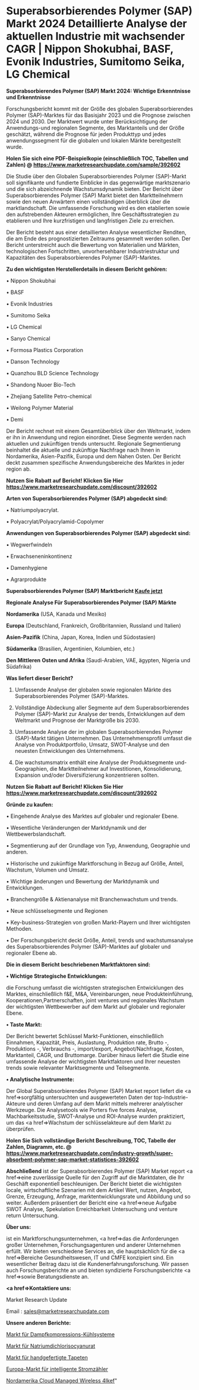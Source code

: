 # Superabsorbierendes Polymer (SAP) Markt 2024 Detaillierte Analyse der aktuellen Industrie mit wachsender CAGR | Nippon Shokubhai, BASF, Evonik Industries, Sumitomo Seika, LG Chemical

<strong>Superabsorbierendes Polymer (SAP) Markt 2024: Wichtige Erkenntnisse und Erkenntnisse</strong>

Forschungsbericht kommt mit der Größe des globalen Superabsorbierendes Polymer (SAP)-Marktes für das Basisjahr 2023 und die Prognose zwischen 2024 und 2030. Der Marktwert wurde unter Berücksichtigung der Anwendungs-und regionalen Segmente, des Marktanteils und der Größe geschätzt, während die Prognose für jeden Produkttyp und jedes anwendungssegment für die globalen und lokalen Märkte bereitgestellt wurde.

<strong>Holen Sie sich eine PDF-Beispielkopie (einschließlich TOC, Tabellen und Zahlen) @
</strong><strong><a href=https://www.marketresearchupdate.com/sample/392602><strong>https://www.marketresearchupdate.com/sample/392602</u></font></a></strong></strong>

Die Studie über den Globalen Superabsorbierendes Polymer (SAP)-Markt soll signifikante und fundierte Einblicke in das gegenwärtige marktszenario und die sich abzeichnende Wachstumsdynamik bieten. Der Bericht über Superabsorbierendes Polymer (SAP) Markt bietet den Marktteilnehmern sowie den neuen Anwärtern einen vollständigen überblick über die marktlandschaft. Die umfassende Forschung wird es den etablierten sowie den aufstrebenden Akteuren ermöglichen, Ihre Geschäftsstrategien zu etablieren und Ihre kurzfristigen und langfristigen Ziele zu erreichen.

Der Bericht besteht aus einer detaillierten Analyse wesentlicher Renditen, die am Ende des prognostizierten Zeitraums gesammelt werden sollen. Der Bericht unterstreicht auch die Bewertung von Materialien und Märkten, technologischen Fortschritten, unvorhersehbarer Industriestruktur und Kapazitäten des Superabsorbierendes Polymer (SAP)-Marktes.

<strong>Zu den wichtigsten Herstellerdetails in diesem Bericht gehören:</strong>

• Nippon Shokubhai

• BASF

• Evonik Industries

• Sumitomo Seika

• LG Chemical

• Sanyo Chemical

• Formosa Plastics Corporation

• Danson Technology

• Quanzhou BLD Science Technology

• Shandong Nuoer Bio-Tech

• Zhejiang Satellite Petro-chemical

• Weilong Polymer Material

• Demi

Der Bericht rechnet mit einem Gesamtüberblick über den Weltmarkt, indem er ihn in Anwendung und region einordnet. Diese Segmente werden nach aktuellen und zukünftigen trends untersucht. Regionale Segmentierung beinhaltet die aktuelle und zukünftige Nachfrage nach Ihnen in Nordamerika, Asien-Pazifik, Europa und dem Nahen Osten. Der Bericht deckt zusammen spezifische Anwendungsbereiche des Marktes in jeder region ab.

<strong>Nutzen Sie Rabatt auf Bericht! Klicken Sie Hier
</strong><strong><a href=https://www.marketresearchupdate.com/discount/392602>https://www.marketresearchupdate.com/discount/392602</b></u></font></strong></a>

<strong>Arten von Superabsorbierendes Polymer (SAP) abgedeckt sind:</strong>

• Natriumpolyacrylat.

• Polyacrylat/Polyacrylamid-Copolymer

<strong>Anwendungen von Superabsorbierendes Polymer (SAP) abgedeckt sind:</strong>

• Wegwerfwindeln

• Erwachseneninkontinenz

• Damenhygiene

• Agrarprodukte

<strong>Superabsorbierendes Polymer (SAP) Marktbericht <a href=https://www.marketresearchupdate.com/buynow/392602>Kaufe jetzt</a></strong>

<strong>Regionale Analyse Für Superabsorbierendes Polymer (SAP) Märkte</strong>

<strong>Nordamerika</strong> (USA, Kanada und Mexiko)

<strong>Europa</strong> (Deutschland, Frankreich, Großbritannien, Russland und Italien)

<strong>Asien-Pazifik</strong> (China, Japan, Korea, Indien und Südostasien)

<strong>Südamerika</strong> (Brasilien, Argentinien, Kolumbien, etc.)

<strong>Den Mittleren</strong> <strong>Osten und Afrika</strong> (Saudi-Arabien, VAE, ägypten, Nigeria und Südafrika)

<strong>Was liefert dieser Bericht?</strong>

1. Umfassende Analyse der globalen sowie regionalen Märkte des Superabsorbierendes Polymer (SAP)-Marktes.

2. Vollständige Abdeckung aller Segmente auf dem Superabsorbierendes Polymer (SAP)-Markt zur Analyse der trends, Entwicklungen auf dem Weltmarkt und Prognose der Marktgröße bis 2030.

3. Umfassende Analyse der im globalen Superabsorbierendes Polymer (SAP)-Markt tätigen Unternehmen. Das Unternehmensprofil umfasst die Analyse von Produktportfolio, Umsatz, SWOT-Analyse und den neuesten Entwicklungen des Unternehmens.

4. Die wachstumsmatrix enthält eine Analyse der Produktsegmente und-Geographien, die Marktteilnehmer auf Investitionen, Konsolidierung, Expansion und/oder Diversifizierung konzentrieren sollten.

<strong>Nutzen Sie Rabatt auf Bericht! Klicken Sie Hier
</strong><strong><a href=https://www.marketresearchupdate.com/discount/392602>https://www.marketresearchupdate.com/discount/392602</b></u></font></strong></a>

<strong>Gründe zu kaufen:</strong>

• Eingehende Analyse des Marktes auf globaler und regionaler Ebene.

• Wesentliche Veränderungen der Marktdynamik und der Wettbewerbslandschaft.

• Segmentierung auf der Grundlage von Typ, Anwendung, Geographie und anderen.

• Historische und zukünftige Marktforschung in Bezug auf Größe, Anteil, Wachstum, Volumen und Umsatz.

• Wichtige änderungen und Bewertung der Marktdynamik und Entwicklungen.

• Branchengröße &amp; Aktienanalyse mit Branchenwachstum und trends.

• Neue schlüsselsegmente und Regionen

• Key-business-Strategien von großen Markt-Playern und Ihrer wichtigsten Methoden.

• Der Forschungsbericht deckt Größe, Anteil, trends und wachstumsanalyse des Superabsorbierendes Polymer (SAP)-Marktes auf globaler und regionaler Ebene ab.

<strong>Die in diesem Bericht beschriebenen Marktfaktoren sind:</strong>

<strong>• Wichtige Strategische Entwicklungen:</strong>

die Forschung umfasst die wichtigsten strategischen Entwicklungen des Marktes, einschließlich f&amp;E, M&amp;A, Vereinbarungen, neue Produkteinführung, Kooperationen,Partnerschaften, joint ventures und regionales Wachstum der wichtigsten Wettbewerber auf dem Markt auf globaler und regionaler Ebene.

<strong>• Taste Markt:</strong>

Der Bericht bewertet Schlüssel Markt-Funktionen, einschließlich Einnahmen, Kapazität, Preis, Auslastung, Produktion rate, Brutto -, Produktions -, Verbrauchs -, import/export, Angebot/Nachfrage, Kosten, Marktanteil, CAGR, und Bruttomarge. Darüber hinaus liefert die Studie eine umfassende Analyse der wichtigsten Marktfaktoren und Ihrer neuesten trends sowie relevanter Marktsegmente und Teilsegmente.

<strong>• Analytische Instrumente:</strong>

Der Global Superabsorbierendes Polymer (SAP) Market report liefert die <a href=>sorgf</a>ältig untersuchten und ausgewerteten Daten der top-Industrie-Akteure und deren Umfang auf dem Markt mittels mehrerer analytischer Werkzeuge. Die Analysetools wie Porters five forces Analyse, Machbarkeitsstudie, SWOT-Analyse und ROI-Analyse wurden praktiziert, um das <a href=>Wachstum</a> der schlüsselakteure auf dem Markt zu überprüfen.

<strong>Holen Sie Sich vollständige Bericht Beschreibung, TOC, Tabelle der Zahlen, Diagramm, etc. @ </strong><strong><a href=https://www.marketresearchupdate.com/industry-growth/super-absorbent-polymer-sap-market-statistices-392602>https://www.marketresearchupdate.com/industry-growth/super-absorbent-polymer-sap-market-statistices-392602</a></font></strong>

<strong>Abschließend</strong> ist der Superabsorbierendes Polymer (SAP) Market report <a href=>eine</a> zuverlässige Quelle für den Zugriff auf die Marktdaten, die Ihr Geschäft exponentiell beschleunigen. Der Bericht bietet die wichtigsten locale, wirtschaftliche Szenarien mit dem Artikel Wert, nutzen, Angebot, Grenze, Erzeugung, Anfrage, marktentwicklungsrate und Abbildung und so weiter. Außerdem präsentiert der Bericht eine <a href=>neue</a> Aufgabe SWOT Analyse, Spekulation Erreichbarkeit Untersuchung und venture return Untersuchung.

<strong>Über uns:</strong>

 ist ein Marktforschungsunternehmen, <a href=>das</a> die Anforderungen großer Unternehmen, Forschungsagenturen und anderer Unternehmen erfüllt. Wir bieten verschiedene Services an, die hauptsächlich für die <a href=>Bereiche</a> Gesundheitswesen, IT und CMFE konzipiert sind. Ein wesentlicher Beitrag dazu ist die Kundenerfahrungsforschung. Wir passen auch Forschungsberichte an und bieten syndizierte Forschungsberichte <a href=>sowie</a> Beratungsdienste an.

<strong><a href=>Kontaktiere uns:</a></strong>

Market Research Update

Email : sales@marketresearchupdate.com

<strong>Unsere anderen Berichte:</strong>

<a href=https://www.linkedin.com/pulse/vapor-compression-refrigeration-system-market-2023-future>Markt für Dampfkompressions-Kühlsysteme</a>

<a href=https://www.linkedin.com/pulse/sodium-dichloro-isocyanurate-market-sizing-up-anticipating>Markt für Natriumdichlorisocyanurat</a>

<a href=https://www.linkedin.com/pulse/handmade-wallpaper-market-research-report-reveals>Markt für handgefertigte Tapeten</a>

<a href=https://www.linkedin.com/pulse/europe-smart-electricity-meter-market-2023-2030>Europa-Markt für intelligente Stromzähler</a>

<a href=https://www.linkedin.com/pulse/north-america-cloud-managed-wireless-4ikef/>Nordamerika Cloud Managed Wireless 4Ikef</a>"
